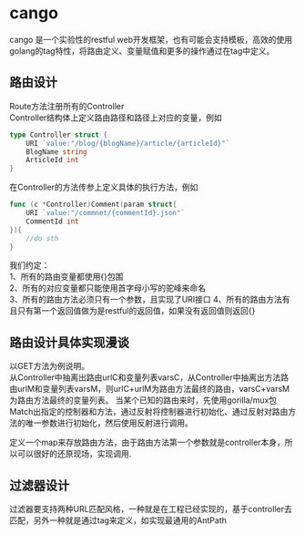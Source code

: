 # cango
cango 是一个实验性的restful web开发框架，也有可能会支持模板，高效的使用golang的tag特性，将路由定义、变量赋值和更多的操作通过在tag中定义。


## 路由设计
Route方法注册所有的Controller  
Controller结构体上定义路由路径和路径上对应的变量，例如  
```go 
type Controller struct {    
    URI `value:"/blog/{blogName}/article/{articleId}"`  
    BlogName string  
    ArticleId int  
}
```
在Controller的方法传参上定义具体的执行方法，例如
```go 
func (c *Controller)Comment(param struct{
    URI `value:"/commnet/{commentId}.json"`
    CommentId int
}){
    //do sth
}
```
我们约定：  
1、所有的路由变量都使用{}包围  
2、所有的对应变量都只能使用首字母小写的驼峰来命名  
3、所有的路由方法必须只有一个参数，且实现了URI接口
4、所有的路由方法有且只有第一个返回值做为是restful的返回值，如果没有返回值则返回{}

## 路由设计具体实现漫谈  
以GET方法为例说明。  
从Controller中抽离出路由urlC和变量列表varsC，从Controller中抽离出方法路由urlM和变量列表varsM，则urlC+urlM为路由方法最终的路由，varsC+varsM为路由方法最终的变量列表。
当某个已知的路由来时，先使用gorilla/mux包Match出指定的控制器和方法，通过反射将控制器进行初始化、通过反射对路由方法的唯一参数进行初始化，然后使用反射进行调用。

定义一个map来存放路由方法，由于路由方法第一个参数就是controller本身，所以可以很好的还原现场，实现调用.  

## 过滤器设计
过滤器要支持两种URL匹配风格，一种就是在工程已经实现的，基于controller去匹配，另外一种就是通过tag来定义，如实现最通用的AntPath
